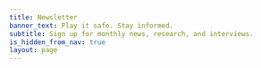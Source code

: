 ```yaml
---
title: Newsletter
banner_text: Play it safe. Stay informed.
subtitle: Sign up for monthly news, research, and interviews.
is_hidden_from_nav: true
layout: page
---
```


<div>
  <!--[if lte IE 8]>
  <script charset="utf-8" type="text/javascript" src="//js.hsforms.net/forms/v2-legacy.js"></script>
  <![endif]-->
  <script charset="utf-8" type="text/javascript" src="//js.hsforms.net/forms/v2.js"></script>
  <script>
    hbspt.forms.create({
      portalId: '2312887',
      formId: '0aba9475-1409-4ad4-87f1-30370bc575f7',
      onFormReady: function ($form) {
        $form.find('.hs-button')
            .attr('class', '')
            .addClass('btn')
            .addClass('btn-primary');
      },
      onFormSubmit: function ($form, ctx){
        $form.prepend('<div class="alert alert-success">Thank you for signing up!</div>');
      }
    });
  </script>

</div>
